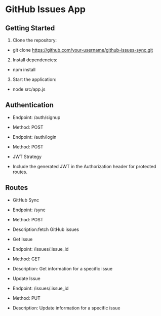 # GitHub Issues  App

## Getting Started

 1. Clone the repository:
  
  - git clone https://github.com/your-username/github-issues-sync.git
  
 2. Install dependencies:

  - npm install

 3. Start the application:

  - node src/app.js 

## Authentication

 - Endpoint: /auth/signup

  - Method: POST



 - Endpoint: /auth/login

  - Method: POST

 - JWT Strategy
  
  - Include the generated JWT in the Authorization header for protected routes.

## Routes
 
 - GitHub Sync

  - Endpoint: /sync
  
   - Method: POST

   - Description:fetch GitHub issues

 - Get Issue

  - Endpoint: /issues/:issue_id

   - Method: GET
 
   - Description: Get information for a specific issue

 - Update Issue

  - Endpoint: /issues/:issue_id

   - Method: PUT

   - Description: Update information for a specific issue